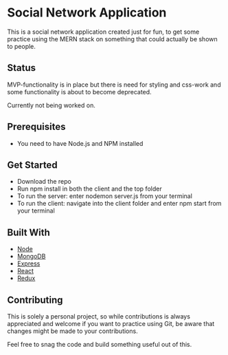 # Social Network Application

This is a social network application created just for fun, to get some practice using the MERN stack on something that could actually be shown to people.

## Status

MVP-functionality is in place but there is need for styling and css-work and some functionality is about to become deprecated.

Currently not being worked on.

## Prerequisites

* You need to have Node.js and NPM installed

## Get Started

 * Download the repo
 * Run npm install in both the client and the top folder
 * To run the server: enter nodemon server.js from your terminal
 * To run the client: navigate into the client folder and enter npm start from your terminal


## Built With

* [Node](https://nodejs.org/en/)
* [MongoDB](https://www.mongodb.com/)
* [Express](https://expressjs.com/)
* [React](https://reactjs.org/)
* [Redux](https://redux.js.org/)

## Contributing

This is solely a personal project, so while contributions is always appreciated and welcome if you want to practice using Git, be aware that changes might be made to your contributions.

Feel free to snag the code and build something useful out of this.


